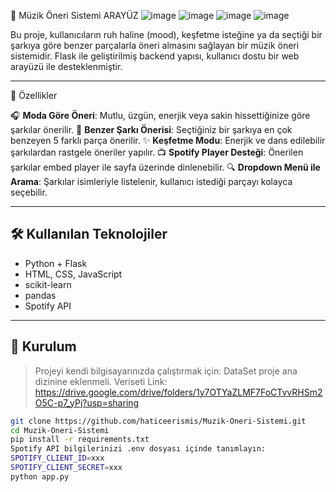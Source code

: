 🎵 Müzik Öneri Sistemi
ARAYÜZ 
![image](https://github.com/user-attachments/assets/3fc5774a-9034-468d-8e5e-70347bd6d96e)
![image](https://github.com/user-attachments/assets/c60d413f-a6a2-4cc2-ad63-798af1347b29)
![image](https://github.com/user-attachments/assets/85070e55-9eff-4320-9687-98d1a9c30dd2)
![image](https://github.com/user-attachments/assets/57b37c81-88aa-4700-b78c-582be386e6ba)

Bu proje, kullanıcıların ruh haline (mood), keşfetme isteğine ya da seçtiği bir şarkıya göre benzer parçalarla öneri almasını sağlayan bir müzik öneri sistemidir. Flask ile geliştirilmiş backend yapısı, kullanıcı dostu bir web arayüzü ile desteklenmiştir.

---

🚀 Özellikler

🎧 **Moda Göre Öneri**: Mutlu, üzgün, enerjik veya sakin hissettiğinize göre şarkılar önerilir.
🔁 **Benzer Şarkı Önerisi**: Seçtiğiniz bir şarkıya en çok benzeyen 5 farklı parça önerilir.
✨ **Keşfetme Modu**: Enerjik ve dans edilebilir şarkılardan rastgele öneriler yapılır.
📺 **Spotify Player Desteği**: Önerilen şarkılar embed player ile sayfa üzerinde dinlenebilir.
🔍 **Dropdown Menü ile Arama**: Şarkılar isimleriyle listelenir, kullanıcı istediği parçayı kolayca seçebilir.

---

## 🛠️ Kullanılan Teknolojiler

- Python + Flask
- HTML, CSS, JavaScript
- scikit-learn
- pandas
- Spotify API

---

## 💾 Kurulum

> Projeyi kendi bilgisayarınızda çalıştırmak için:
> DataSet proje ana dizinine eklenmeli. Veriseti Link: https://drive.google.com/drive/folders/1y7OTYaZLMF7FoCTvvRHSm2O5C-p7_yPj?usp=sharing

```bash
git clone https://github.com/haticeerismis/Muzik-Oneri-Sistemi.git
cd Muzik-Oneri-Sistemi
pip install -r requirements.txt
Spotify API bilgilerinizi .env dosyası içinde tanımlayın:
SPOTIFY_CLIENT_ID=xxx
SPOTIFY_CLIENT_SECRET=xxx
python app.py


```
